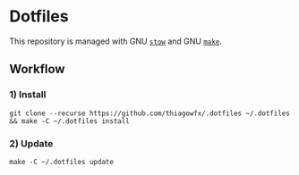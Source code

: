 # Dotfiles

This repository is managed with GNU [`stow`][stow] and GNU [`make`][make].

[make]: https://www.gnu.org/software/make/
[stow]: https://www.gnu.org/software/stow/

## Workflow

### 1) Install

```
git clone --recurse https://github.com/thiagowfx/.dotfiles ~/.dotfiles && make -C ~/.dotfiles install
```

### 2) Update

```
make -C ~/.dotfiles update
```
